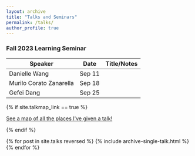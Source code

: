 ```yaml
---
layout: archive
title: "Talks and Seminars"
permalink: /talks/
author_profile: true
---
```


### Fall 2023 Learning Seminar
 
| Speaker          | Date   |           Title/Notes                                          |
| --------         | ------ | ------------------------------------------------------------ |
| Danielle Wang    | Sep 11   |                                           |
| Murilo Corato Zanarella    | Sep 18   |                                |
| Gefei Dang     | Sep 25   |                                       |

{% if site.talkmap_link == true %}

<p style="text-decoration:underline;"><a href="/talkmap.html">See a map of all the places I've given a talk!</a></p>

{% endif %}

{% for post in site.talks reversed %}
  {% include archive-single-talk.html %}
{% endfor %}

